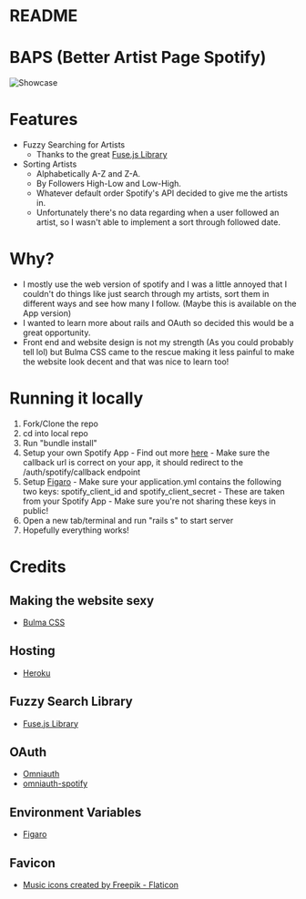 # README

# BAPS (Better Artist Page Spotify)
![Showcase](./readme_assets/showcase.gif)

# Features
  - Fuzzy Searching for Artists
    - Thanks to the great [Fuse.js Library](https://fusejs.io/)
  - Sorting Artists
    - Alphabetically A-Z and Z-A.
    - By Followers High-Low and Low-High.
    - Whatever default order Spotify's API decided to give me the 
    artists in.
    - Unfortunately there's no data regarding when a user followed an artist,
    so I wasn't able to implement a sort through followed date.

# Why?
  - I mostly use the web version of spotify and I was a little annoyed that I 
  couldn't do things like just search through my artists, sort them in
  different ways and see how many I follow. (Maybe this is available on the
  App version)
  - I wanted to learn more about rails and OAuth so decided this would be a 
  great opportunity.
  - Front end and website design is not my strength (As you could probably
  tell lol) but Bulma CSS came to the rescue making it less painful to make
  the website look decent and that was nice to learn too!

# Running it locally
  1. Fork/Clone the repo
  2. cd into local repo
  3. Run "bundle install"
  4. Setup your own Spotify App
    - Find out more [here](https://developer.spotify.com/)
    - Make sure the callback url is correct on your app, it should redirect to
    the /auth/spotify/callback endpoint
  5. Setup [Figaro](https://github.com/laserlemon/figaro)
    - Make sure your application.yml contains the following two keys: 
    spotify_client_id and spotify_client_secret
    - These are taken from your Spotify App
    - Make sure you're not sharing these keys in public!
  6. Open a new tab/terminal and run "rails s" to start server
  7. Hopefully everything works!

# Credits

## Making the website sexy
  - [Bulma CSS](https://bulma.io/)

## Hosting
  - [Heroku](https://heroku.com)

## Fuzzy Search Library
  - [Fuse.js Library](https://fusejs.io/)

## OAuth
  - [Omniauth](https://github.com/omniauth/omniauth)
  - [omniauth-spotify](https://github.com/icoretech/omniauth-spotify)

## Environment Variables
  - [Figaro](https://github.com/laserlemon/figaro)

## Favicon
  - [Music icons created by Freepik - Flaticon](https://www.flaticon.com/free-icons/music "music icons")

